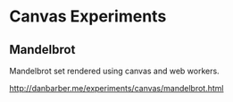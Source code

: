 # Canvas Experiments

## Mandelbrot

Mandelbrot set rendered using canvas and web workers.

http://danbarber.me/experiments/canvas/mandelbrot.html
